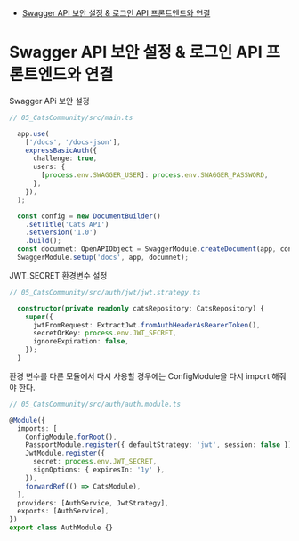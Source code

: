 <!-- TOC -->

- [Swagger API 보안 설정 & 로그인 API 프론트엔드와 연결](#swagger-api-%EB%B3%B4%EC%95%88-%EC%84%A4%EC%A0%95--%EB%A1%9C%EA%B7%B8%EC%9D%B8-api-%ED%94%84%EB%A1%A0%ED%8A%B8%EC%97%94%EB%93%9C%EC%99%80-%EC%97%B0%EA%B2%B0)

<!-- /TOC -->

# Swagger API 보안 설정 & 로그인 API 프론트엔드와 연결
Swagger APi 보안 설정
``` typescript
// 05_CatsCommunity/src/main.ts

  app.use(
    ['/docs', '/docs-json'],
    expressBasicAuth({
      challenge: true,
      users: {
        [process.env.SWAGGER_USER]: process.env.SWAGGER_PASSWORD,
      },
    }),
  );

  const config = new DocumentBuilder()
    .setTitle('Cats API')
    .setVersion('1.0')
    .build();
  const documnet: OpenAPIObject = SwaggerModule.createDocument(app, config);
  SwaggerModule.setup('docs', app, documnet);
```

JWT_SECRET 환경변수 설정
``` typescript
// 05_CatsCommunity/src/auth/jwt/jwt.strategy.ts

  constructor(private readonly catsRepository: CatsRepository) {
    super({
      jwtFromRequest: ExtractJwt.fromAuthHeaderAsBearerToken(),
      secretOrKey: process.env.JWT_SECRET,
      ignoreExpiration: false,
    });
  }
```

환경 변수를 다른 모듈에서 다시 사용할 경우에는 ConfigModule을 다시 import 해줘야 한다.
``` typescript
// 05_CatsCommunity/src/auth/auth.module.ts

@Module({
  imports: [
    ConfigModule.forRoot(),
    PassportModule.register({ defaultStrategy: 'jwt', session: false }),
    JwtModule.register({
      secret: process.env.JWT_SECRET,
      signOptions: { expiresIn: '1y' },
    }),
    forwardRef(() => CatsModule),
  ],
  providers: [AuthService, JwtStrategy],
  exports: [AuthService],
})
export class AuthModule {}
```
